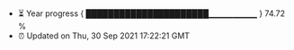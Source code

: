 - ⏳ Year progress { ██████████████████████▁▁▁▁▁▁▁▁ } 74.72 %
- ⏰ Updated on Thu, 30 Sep 2021 17:22:21 GMT

